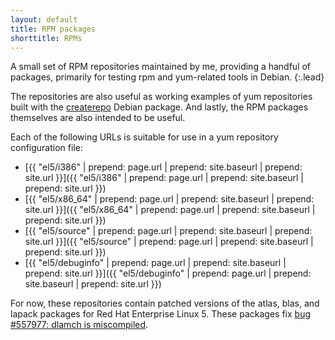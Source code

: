 ```yaml
---
layout: default
title: RPM packages
shorttitle: RPMs
---
```


A small set of RPM repositories maintained by me, providing a handful of
packages, primarily for testing rpm and yum-related tools in Debian.
{:.lead}

The repositories are also useful as working examples of yum repositories
built with the [createrepo][createrepo] Debian package. And lastly, the
RPM packages themselves are also intended to be useful.

Each of the following URLs is suitable for use in a yum repository
configuration file:

 * [{{ "el5/i386"      | prepend: page.url | prepend: site.baseurl | prepend: site.url }}]({{ "el5/i386"      | prepend: page.url | prepend: site.baseurl | prepend: site.url }})
 * [{{ "el5/x86_64"    | prepend: page.url | prepend: site.baseurl | prepend: site.url }}]({{ "el5/x86_64"    | prepend: page.url | prepend: site.baseurl | prepend: site.url }})
 * [{{ "el5/source"    | prepend: page.url | prepend: site.baseurl | prepend: site.url }}]({{ "el5/source"    | prepend: page.url | prepend: site.baseurl | prepend: site.url }})
 * [{{ "el5/debuginfo" | prepend: page.url | prepend: site.baseurl | prepend: site.url }}]({{ "el5/debuginfo" | prepend: page.url | prepend: site.baseurl | prepend: site.url }})

For now, these repositories contain patched versions of the atlas, blas,
and lapack packages for Red Hat Enterprise Linux 5. These packages fix
[bug #557977: dlamch is miscompiled][bz557977].

[createrepo]: https://packages.debian.org/sid/createrepo
[bz557977]: https://bugzilla.redhat.com/show_bug.cgi?id=557977
